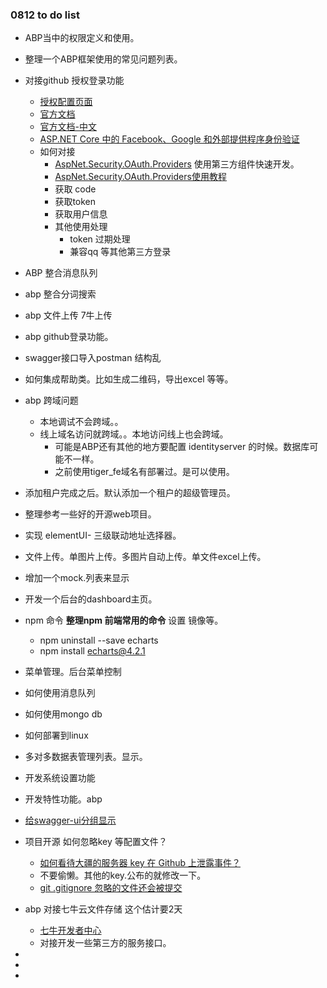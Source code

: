 ###

### 0812 to do list

- ABP当中的权限定义和使用。

- 整理一个ABP框架使用的常见问题列表。

- 对接github 授权登录功能

  - [授权配置页面](https://github.com/settings/developers)
  - [官方文档](https://docs.github.com/en/developers/apps/building-oauth-apps/authorizing-oauth-apps)
  - [官方文档-中文](https://docs.github.com/cn/developers/apps/building-oauth-apps/authorizing-oauth-apps)
  - [ASP.NET Core 中的 Facebook、Google 和外部提供程序身份验证](https://docs.microsoft.com/zh-cn/aspnet/core/security/authentication/social/?view=aspnetcore-5.0&tabs=visual-studio)
  - 如何对接
    - [AspNet.Security.OAuth.Providers](https://github.com/aspnet-contrib/AspNet.Security.OAuth.Providers)  使用第三方组件快速开发。
    - [AspNet.Security.OAuth.Providers使用教程](https://www.cnblogs.com/igeekfan/p/12110012.html)
    - 获取 code 
    - 获取token 
    - 获取用户信息
    - 其他使用处理
      - token 过期处理
      - 兼容qq 等其他第三方登录

- ABP 整合消息队列

- abp 整合分词搜索

- abp 文件上传 7牛上传

- abp github登录功能。

- swagger接口导入postman 结构乱

- 如何集成帮助类。比如生成二维码，导出excel 等等。

- abp 跨域问题

  - 本地调试不会跨域。。
  - 线上域名访问就跨域。。本地访问线上也会跨域。
    - 可能是ABP还有其他的地方要配置 identityserver 的时候。数据库可能不一样。
    - 之前使用tiger_fe域名有部署过。是可以使用。

- 添加租户完成之后。默认添加一个租户的超级管理员。

- 整理参考一些好的开源web项目。

- 实现 elementUI- 三级联动地址选择器。

- 文件上传。单图片上传。多图片自动上传。单文件excel上传。

- 增加一个mock.列表来显示

- 开发一个后台的dashboard主页。

- npm 命令  **整理npm 前端常用的命令** 设置 镜像等。
  - npm uninstall --save echarts
  - npm install echarts@4.2.1
  
- 菜单管理。后台菜单控制

- 如何使用消息队列 

- 如何使用mongo db 

- 如何部署到linux 

- 多对多数据表管理列表。显示。

- 开发系统设置功能

- 开发特性功能。abp

- [给swagger-ui分组显示](https://mp.weixin.qq.com/s/cNB469s18plbCLbHxL1QUA)

- 项目开源 如何忽略key 等配置文件？

  - [如何看待大疆的服务器 key 在 Github 上泄露事件？](https://www.zhihu.com/question/68495272)
  - 不要偷懒。其他的key.公布的就修改一下。
  - [git .gitignore 忽略的文件还会被提交](https://blog.csdn.net/zzk220106/article/details/108639115)

- abp 对接七牛云文件存储 这个估计要2天

  - [七牛开发者中心](https://developer.qiniu.com/kodo)
  - 对接开发一些第三方的服务接口。

  





- 

  - 





- 

